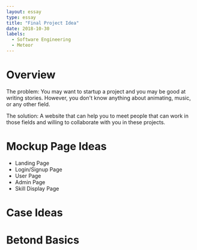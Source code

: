 ```yaml
---
layout: essay
type: essay
title: "Final Project Idea"
date: 2018-10-30
labels:
  - Software Engineering
  - Meteor
---
```


# Overview
The problem: You may want to startup a project and you may be good at writing stories. However, you don't know anything about animating, music, or any other field.

The solution: A website that can help you to meet people that can work in those fields and willing to collaborate with you in these projects.

# Mockup Page Ideas
* Landing Page
* Login/Signup Page
* User Page 
* Admin Page 
* Skill Display Page

# Case Ideas

# Betond Basics
